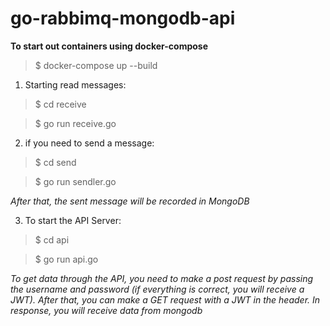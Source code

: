 # go-rabbimq-mongodb-api

**To start out containers using docker-compose**

>  $ docker-compose up --build

1. Starting read messages:
> $ cd receive

> $ go run receive.go

2. if  you need to send a message:
> $ cd send

> $ go run sendler.go

_After that, the sent message will be recorded in MongoDB_

3. To start the API Server:
> $ cd api

> $ go run api.go


_To get data through the API, you need to make a post request by passing the username and password (if everything is correct, you will receive a JWT).
After that, you can make a GET request with a JWT in the header.
In response, you will receive data from mongodb_